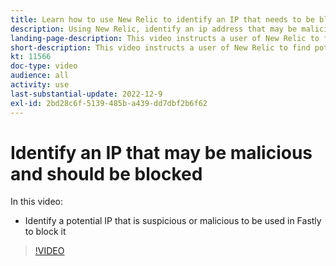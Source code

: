 ```yaml
---
title: Learn how to use New Relic to identify an IP that needs to be blocked
description: Using New Relic, identify an ip address that may be malicious in nature.  Once the IP is determined this is used in Fastly to block it from accessing the application
landing-page-description: This video instructs a user of New Relic to find potential IP addresses that may need to be blocked form accessing the site.
short-description: This video instructs a user of New Relic to find potential IP addresses that may need to be blocked form accessing the site.
kt: 11566
doc-type: video
audience: all
activity: use
last-substantial-update: 2022-12-9
exl-id: 2bd28c6f-5139-485b-a439-dd7dbf2b6f62
---
```

# Identify an IP that may be malicious and should be blocked

In this video:

- Identify a potential IP that is suspicious or malicious​ to be used in Fastly to block it

>[!VIDEO](https://video.tv.adobe.com/v/3412088?quality=12&learn=on)
